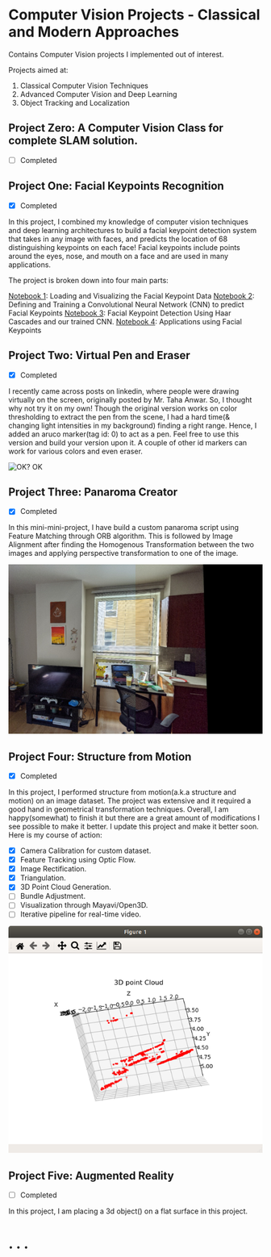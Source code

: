 # Computer Vision Projects - Classical and Modern Approaches
Contains Computer Vision projects I implemented out of interest. 

Projects aimed at:
1. Classical Computer Vision Techniques
2. Advanced Computer Vision and Deep Learning
3. Object Tracking and Localization

## Project Zero: A Computer Vision Class for complete SLAM solution.  
- [ ] Completed

## Project One: Facial Keypoints Recognition  
- [x] Completed

In this project, I combined my knowledge of computer vision techniques and deep learning architectures to build a facial keypoint detection system that takes in any image with faces, and predicts the location of 68 distinguishing keypoints on each face! Facial keypoints include points around the eyes, nose, and mouth on a face and are used in many applications.

The project is broken down into four main parts:

[Notebook 1](FacialKeypointRecognition/1_LoadAndVisualizeData.ipynb): Loading and Visualizing the Facial Keypoint Data
[Notebook 2](FacialKeypointRecognition/2_Define_TheNetworkArchitecture.ipynb): Defining and Training a Convolutional Neural Network (CNN) to predict Facial Keypoints
[Notebook 3](FacialKeypointRecognition/3_FacialKeypointDetectionCompletePipeline.ipynb): Facial Keypoint Detection Using Haar Cascades and our trained CNN.
[Notebook 4](FacialKeypointRecognition/4_ApplicationsKeypoints.ipynb): Applications using Facial Keypoints

## Project Two: Virtual Pen and Eraser  
- [x] Completed

I recently came across posts on linkedin, where people were drawing virtually on the screen, originally posted by Mr. Taha Anwar. So, I thought why not try it on my own! Though the original version works on color thresholding to extract the pen from the scene, I had a hard time(& changing light intensities in my background) finding a right range. Hence, I added an aruco marker(tag id: 0) to act as a pen. Feel free to use this version and build your version upon it. A couple of other id markers can work for various colors and even eraser.

![OK? OK](VirtualPen&Eraser/GIF_VirtualPen_2_Small.gif)

## Project Three: Panaroma Creator  
- [x] Completed

In this mini-mini-project, I have build a custom panaroma script using Feature Matching through ORB algorithm. This is followed by Image Alignment after finding the Homogenous Transformation between the two images and applying perspective transformation to one of the image.

![Result](CreatePanaroma/Result.jpg)

## Project Four: Structure from Motion  
- [x] Completed

In this project, I performed structure from motion(a.k.a structure and motion) on an image dataset. The project was extensive and it required a good hand in geometrical transformation techniques. Overall, I am happy(somewhat) to finish it but there are a great amount of modifications I see possible to make it better. I update this project and make it better soon. Here is my course of action:

- [x] Camera Calibration for custom dataset.  
- [x] Feature Tracking using Optic Flow.  
- [x] Image Rectification.  
- [x] Triangulation.  
- [x] 3D Point Cloud Generation.  
- [ ] Bundle Adjustment.  
- [ ] Visualization through Mayavi/Open3D.  
- [ ] Iterative pipeline for real-time video.

![Current Result](StructureFromMotion/TopView.png)

## Project Five: Augmented Reality  
- [ ] Completed

In this project, I am placing a 3d object() on a flat surface in this project.

# . . .




